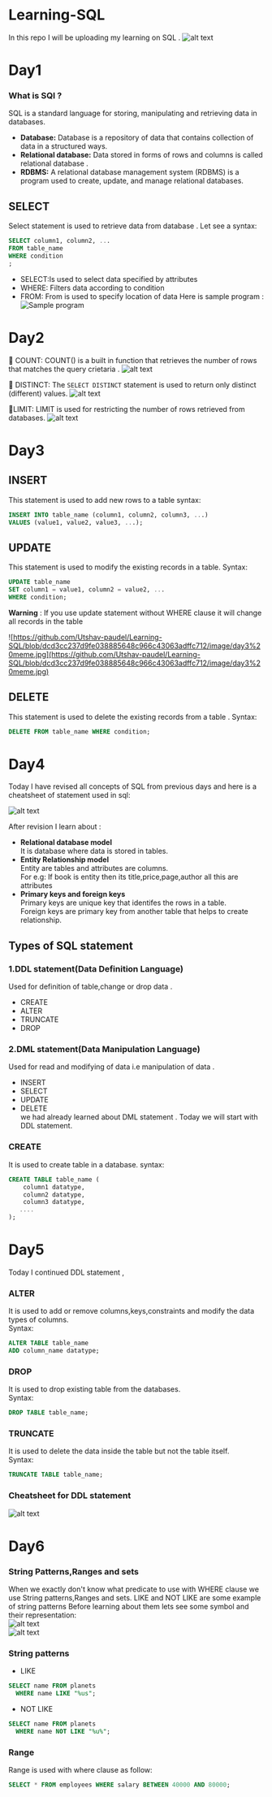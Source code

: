 # Learning-SQL
In this repo I will be uploading my learning on SQL .
![alt text](https://github.com/Utshav-paudel/Learning-SQL/blob/c5e6b0447c2456eb0f48901c5370d9b730ae5780/image/sql.jpg)
# Day1
### What is SQl ?
SQL is a standard language for storing, manipulating and retrieving data in databases.
* **Database:** Database is a repository of data that contains collection of data in a structured ways.
* **Relational database:** Data stored in forms of rows and columns is called relational database .
* **RDBMS:** A relational database management system (RDBMS) is a program used to create, update, and manage relational databases.

## SELECT
Select statement is used to retrieve data from database .
Let see a syntax:
```SQL
SELECT column1, column2, ...
FROM table_name
WHERE condition
;
```
* SELECT:Is used to select data specified by attributes
* WHERE: Filters data according to condition
* FROM: From is used to specify location of data
Here is sample program :
![Sample program](https://github.com/Utshav-paudel/Learning-SQL/blob/396c5955c91c1a28587883705087a4bd39d4be46/image/day1.png)
# Day2
:large_blue_diamond: COUNT:
COUNT() is a built in function that retrieves the number of rows that matches the query crietaria .
![alt text](https://github.com/Utshav-paudel/Learning-SQL/blob/860902eb2c60d0c6a81713bf0e893fe89b2e5cb0/image/day%202%20COUNT.png)

:large_blue_diamond: DISTINCT:
The ```SELECT DISTINCT``` statement is used to return only distinct (different) values.
![alt text](https://github.com/Utshav-paudel/Learning-SQL/blob/860902eb2c60d0c6a81713bf0e893fe89b2e5cb0/image/day2%20DISTINCT.png)

:large_blue_diamond:LIMIT: 
LIMIT is used for restricting the number of rows retrieved from databases.
![alt text](https://github.com/Utshav-paudel/Learning-SQL/blob/860902eb2c60d0c6a81713bf0e893fe89b2e5cb0/image/day2%20LIMIT.png)

# Day3
## INSERT
This statement is used to add new rows to a table
syntax:
```SQL
INSERT INTO table_name (column1, column2, column3, ...)
VALUES (value1, value2, value3, ...);
```

## UPDATE
This statement is used to modify the existing records in a table.
Syntax:
```SQL
UPDATE table_name
SET column1 = value1, column2 = value2, ...
WHERE condition;
```
**Warning** : If you use update statement without WHERE clause it will change all records in the table

![https://github.com/Utshav-paudel/Learning-SQL/blob/dcd3cc237d9fe038885648c966c43063adffc712/image/day3%20meme.jpg](https://github.com/Utshav-paudel/Learning-SQL/blob/dcd3cc237d9fe038885648c966c43063adffc712/image/day3%20meme.jpg)

## DELETE
This statement is used to delete the existing records from a table .
Syntax:
```SQL
DELETE FROM table_name WHERE condition;
```

# Day4
Today I have revised all concepts of SQL from previous days and here is a cheatsheet of statement used in sql:

![alt text](https://github.com/Utshav-paudel/Learning-SQL/blob/1b8dbbac687bff11d4209511b168c63d7e133966/image/day4%20cheatsheet.png)

After revision I learn about :
* **Relational database model**<br>
It is database where data is stored in tables.
* **Entity Relationship model**<br>
Entity are tables and attributes are columns.<br>
For e.g: If book is entity then its title,price,page,author all this are attributes
* **Primary keys and foreign keys**<br>
Primary keys are unique key that identifes the rows in a table.<br>
Foreign keys are primary key from another table that helps to create relationship.
## Types of SQL statement
### 1.DDL statement(Data Definition Language)
Used for definition of table,change or drop data .
* CREATE
* ALTER
* TRUNCATE
* DROP<br>
### 2.DML statement(Data Manipulation Language)
Used for read and modifying of data i.e manipulation of data .
* INSERT
* SELECT
* UPDATE
* DELETE<br>
we had already learned about DML statement .
Today we will start with DDL statement.

### CREATE
It is used to create table in a database.
syntax:
```SQL
CREATE TABLE table_name (
    column1 datatype,
    column2 datatype,
    column3 datatype,
   ....
);
```
# Day5
Today I continued DDL statement ,
### ALTER 
It is used to add or remove columns,keys,constraints and modify the data types of columns.<br>
Syntax:
```SQL  
ALTER TABLE table_name
ADD column_name datatype;
```
### DROP 
It is used to drop existing table from the databases.
<br>
Syntax:
```SQL
DROP TABLE table_name;
```
### TRUNCATE
It is used to delete the data inside the table but not the table itself.
<br>
Syntax:
```SQL
TRUNCATE TABLE table_name;
```

### Cheatsheet for DDL statement
![alt text](https://github.com/Utshav-paudel/Learning-SQL/blob/06a923b57ca5b2ecf59b3e01596a7b1f23d56dbf/image/day5%20cheatsheet%20of%20ddl.png)

# Day6
### String Patterns,Ranges and sets

When we exactly don't know what predicate to use with WHERE clause we use String patterns,Ranges and sets.
LIKE and NOT LIKE are some example of string patterns
Before learning about them lets see some symbol and their representation:
<br>
![alt text](https://github.com/Utshav-paudel/Learning-SQL/blob/61742a652e0a4243ee7145b4f9f714d3dfff8bc6/image/day6%20character%20and%20it%20meaning.png)
<br>
![alt text](https://github.com/Utshav-paudel/Learning-SQL/blob/61742a652e0a4243ee7145b4f9f714d3dfff8bc6/image/day6%20example%20pattern%20and%20meaning.png)
### String patterns
* LIKE
```SQL
SELECT name FROM planets
  WHERE name LIKE "%us";
  ```
* NOT LIKE
```SQL
SELECT name FROM planets
  WHERE name NOT LIKE "%u%";
```

### Range
Range is used with where clause as follow:
```SQL
SELECT * FROM employees WHERE salary BETWEEN 40000 AND 80000;
```

